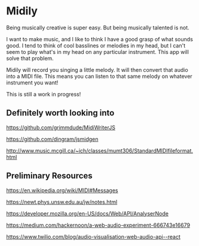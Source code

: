 # Midily

Being musically creative is super easy. But being musically talented is not.

I want to make music, and I like to think I have a good grasp of what sounds good. I tend to think of cool basslines or melodies in my head, but I can't seem to play what's in my head on any particular instrument. This app will solve that problem.

Midily will record you singing a little melody. It will then convert that audio into a MIDI file. This means you can listen to that same melody on whatever instrument you want!

This is still a work in progress!

## Definitely worth looking into

https://github.com/grimmdude/MidiWriterJS

https://github.com/dingram/jsmidgen

http://www.music.mcgill.ca/~ich/classes/mumt306/StandardMIDIfileformat.html

## Preliminary Resources

https://en.wikipedia.org/wiki/MIDI#Messages

https://newt.phys.unsw.edu.au/jw/notes.html

https://developer.mozilla.org/en-US/docs/Web/API/AnalyserNode

https://medium.com/hackernoon/a-web-audio-experiment-666743e16679

https://www.twilio.com/blog/audio-visualisation-web-audio-api--react
